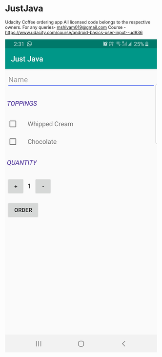 # JustJava
Udacity Coffee ordering app
All licensed code belongs to the respective owners. For any queries- mshivam019@gmail.com
Course - https://www.udacity.com/course/android-basics-user-input--ud836


![Screenshot](https://raw.githubusercontent.com/mshivam019/JustJava/master/just_java_1.jpg?raw=true "Sceenshot")
